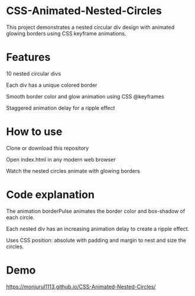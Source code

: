 # CSS-Animated-Nested-Circles
This project demonstrates a nested circular div design with animated glowing borders using CSS keyframe animations.

# Features
  10 nested circular divs

  Each div has a unique colored border

  Smooth border color and glow animation using CSS @keyframes

  Staggered animation delay for a ripple effect

# How to use
  Clone or download this repository

  Open index.html in any modern web browser

  Watch the nested circles animate with glowing borders

# Code explanation
  The animation borderPulse animates the border color and box-shadow of each circle.

  Each nested div has an increasing animation delay to create a ripple effect.

  Uses CSS position: absolute with padding and margin to nest and size the circles.

# Demo
https://monjurul1113.github.io/CSS-Animated-Nested-Circles/
